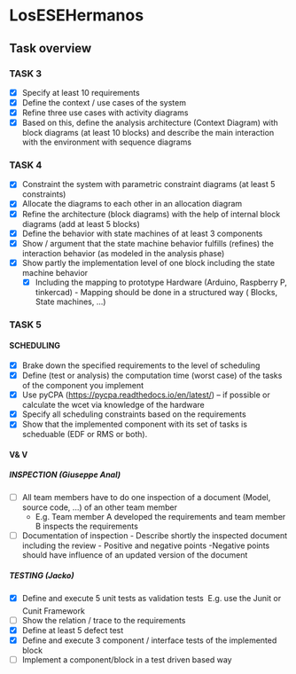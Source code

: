 # LosESEHermanos

## Task overview 

### TASK 3
- [X] Specify at least 10 requirements 
- [X] Define the context / use cases of the system
- [X] Refine three use cases with activity diagrams
- [X] Based on this, define the analysis architecture (Context Diagram) with block diagrams (at least 10 blocks) and describe the main interaction with the environment with sequence diagrams

### TASK 4
- [X] Constraint the system with parametric constraint diagrams (at
least 5 constraints)
- [X] Allocate the diagrams to each other in an allocation diagram
- [X] Refine the architecture (block diagrams) with the help of internal
block diagrams (add at least 5 blocks)
- [X] Define the behavior with state machines of at least 3 components
- [X] Show / argument that the state machine behavior fulfills (refines) the interaction behavior (as modeled in the analysis phase)
- [X] Show partly the implementation level of one block including the state machine behavior
     - [X] Including the mapping to prototype Hardware (Arduino, Raspberry P, tinkercad) - Mapping should be done in a structured way ( Blocks, State machines, ...)
### TASK 5
#### SCHEDULING
- [X] Brake down the specified requirements to the level of scheduling
- [X] Define (test or analysis) the computation time (worst case) of the tasks of the component you implement
- [X] Use pyCPA (https://pycpa.readthedocs.io/en/latest/) – if possible or calculate the wcet via knowledge of the hardware
- [X] Specify all scheduling constraints based on the requirements
- [X] Show that the implemented component with its set of tasks is scheduable (EDF or RMS or both).
#### V& V
##### INSPECTION (Giuseppe Anal)
- [ ] All team members have to do one inspection of a document
(Model, source code, ...) of an other team member
     -  E.g. Team member A developed the requirements and team member B inspects the requirements
- [ ] Documentation of inspection
          - Describe shortly the inspected document including the review
          - Positive and negative points
          -Negative points should have influence of an updated version of the document
##### TESTING (Jacko)

- [X] Define and execute 5 unit tests as validation tests  E.g. use the Junit or Cunit Framework
- [ ] Show the relation / trace to the requirements
- [X] Define at least 5 defect test
- [X] Define and execute 3 component / interface tests of the implemented block
- [ ] Implement a component/block in a test driven based way
